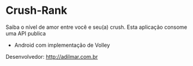 # Crush-Rank
Saiba o nível de amor entre você e seu(a) crush. 
Esta aplicação consome uma API publica 
- Android com implementação de Volley 

Desenvolvedor: http://adilmar.com.br
